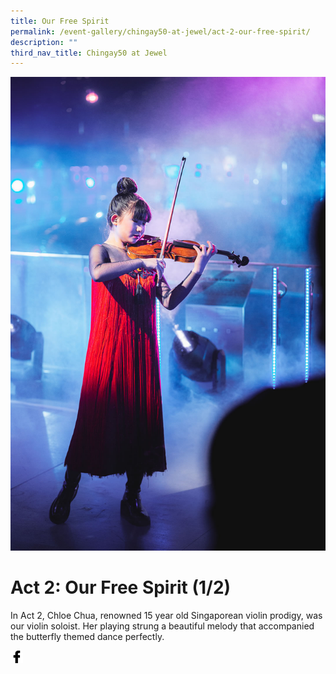 ```yaml
---
title: Our Free Spirit
permalink: /event-gallery/chingay50-at-jewel/act-2-our-free-spirit/
description: ""
third_nav_title: Chingay50 at Jewel
---
```

![Act 2 Our Free Spirit](/images/Event%20Gallery/Chingay50%20at%20Jewel/Act%202%20Chloe%20Chua-01.jpg)

# **Act 2: Our Free Spirit (1/2)**
In Act 2, Chloe Chua, renowned 15 year old Singaporean violin prodigy, was our violin soloist. Her playing strung a beautiful melody that accompanied the butterfly themed dance perfectly.

<a href="http://www.facebook.com/sharer.php?u=http://www.chingay.gov.sg/image/event-gallery/act-2-our-free-spirit" style="float:left;">
	<img src="/images/facebook.png" style="width:auto;height:20px;">
</a>